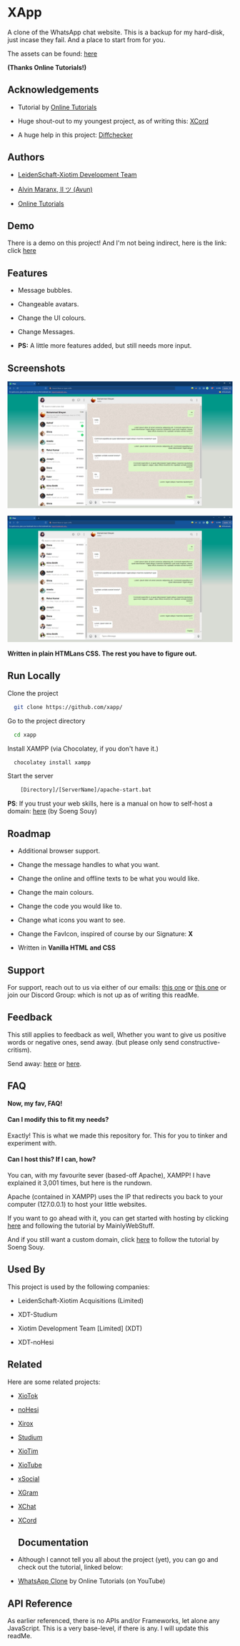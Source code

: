 # XApp

A clone of the WhatsApp  chat website.
This is a backup for my hard-disk, just incase they fail. And a place to start from for you.

The assets can be found: [here](https://drive.google.com/drive/folders/1yloKPnGcGzhViZVD-At3PNf4kaz60nRT?usp=sharing)

**(Thanks Online Tutorials!)**

## Acknowledgements

- Tutorial by [Online Tutorials](https://youtube.com/@onlinetutorialsyt?si=S2yECqxwv_jNZZl9)

- Huge shout-out to my youngest project, as of writing this: [XCord](https://github.com/l-xdt/xcord/)

- A huge help in this project: [Diffchecker](https://www.diffchecker.com/)

## Authors

- [LeidenSchaft-Xiotim Development Team](https://www.github.com/l-xdt/)

- [Alvin Maranx, II ツ (Avun)](https://www.github.com/avun-ai/)

- [Online Tutorials](https://youtube.com/@onlinetutorialsyt?si=S2yECqxwv_jNZZl9)

## Demo

There is a demo on this project! And I'm not being indirect, here is the link: click [here](https://l-xdt.github.io/xapp/)

## Features

- Message bubbles.

- Changeable avatars.

- Change the UI colours.

- Change Messages.

- **PS:** A little more features added, but still needs more input.

## Screenshots

![Screenshot 1](Screenshots/Screenshot_1.jpg)

![Screenshot 2](Screenshots/Screenshot_2.jpg)

**Written in plain HTMLans CSS. The rest you have to figure out.**

## Run Locally

Clone the project

```bash
  git clone https://github.com/xapp/
```

Go to the project directory

```bash
  cd xapp
```

Install XAMPP (via Chocolatey, if you don't have it.)

```bash
  chocolatey install xampp
```

Start the server

```bash
    [Directory]/[ServerName]/apache-start.bat
```

**PS**: If you trust your web skills, here is a manual on how to self-host a domain: [here](https://www.youtube.com/watch?v=_eQGAJVtRCs) (by Soeng Souy)

## Roadmap

- Additional browser support.

- Change the message handles to what you want.

- Change the online and offline texts to be what you would like.

- Change the main colours.

- Change the code you would like to.

- Change what icons you want to see.

- Change the FavIcon, inspired of course by our Signature: **X**

- Written in **Vanilla HTML and CSS**

## Support

For support, reach out to us via either of our emails: [this one](mailto:trowesigames@gmail.com) or [this one](mailto:leidenschaft.tech@hotmail.com) or join our Discord Group: which is not up as of writing this readMe.

## Feedback

This still applies to feedback as well, Whether you want to give us positive words or negative ones, send away. (but please only send constructive-critism).

Send away:  [here](mailto:trowesigames@gmail.com) or [here](mailto:leidenschaft.tech@hotmail.com).

## FAQ

**Now, my fav, FAQ!**

#### Can I modify this to fit my needs?

Exactly! This is what we made this repository for. This for you to tinker and experiment with.

#### Can I host this? If I can, how?

You can, with my favourite sever (based-off Apache), XAMPP! I have explained it 3,001 times, but here is the rundown.

Apache (contained in XAMPP) uses the IP that redirects you back to your computer (127.0.0.1) to host your little websites.

If you want to go ahead with it, you can get started with hosting by clicking [here](https://www.youtube.com/watch?v=LzucEZh4_no) and following the tutorial by MainlyWebStuff.

And if you still want a custom domain, click [here](https://www.youtube.com/watch?v=_eQGAJVtRCs) to follow the tutorial by Soeng Souy.

## Used By

This project is used by the following companies:

- LeidenSchaft-Xiotim Acquisitions (Limited)

- XDT-Studium

- Xiotim Development Team [Limited] (XDT)

- XDT-noHesi

## Related

Here are some related projects:

- [XioTok](https://github.com/l-xdt/xiotok/)

- [noHesi](https://github.com/l-xdt/no-hesi/)

- [Xirox](https://github.com/l-xdt/xirox/)

- [Studium](https://github.com/l-xdt/studium/)

- [XioTim](https://github.com/l-xdt/xiotim/)

- [XioTube](https://github.com/l-xdt/xiotube/)

- [xSocial](https://github.com/l-xdt/xSocial/)

- [XGram](https://github.com/l-xdt/xgram/)

- [XChat](https://github.com/l-xdt/xchat/)

- [XCord](https://github.com/l-xdt/xcord/)
  
  ## Documentation

- Although I cannot tell you all about the project (yet), you can go and check out the tutorial, linked below:

- [WhatsApp Clone](https://youtu.be/2vfT5nwNvNo?si=BkU8etYzLo5ZAgL_) by Online Tutorials (on YouTube)

## API Reference

As earlier referenced, there is no APIs and/or Frameworks, let alone any JavaScript. This is a very base-level, if there is any. I will update this readMe.
